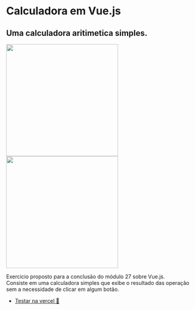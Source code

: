 <h1>Calculadora em Vue.js</h1>
<h2>Uma calculadora aritimetica simples.</h2>
<div>
  <img height="300" width="auto" src="https://github.com/Lxcier/calculadora_vuejs/assets/168615861/45248ff8-94e8-4fe0-a5bd-97977924e882">
  <img height="300" width="auto" src="https://github.com/Lxcier/calculadora_vuejs/assets/168615861/b99b5617-0063-4d7d-867e-1433144aecde">
</div>

<p>
  Exercicio proposto para a conclusão do módulo 27 sobre Vue.js.<br> Consiste em uma calculadora simples que exibe o resultado das operação sem a necessidade de clicar em algum botão.
</p>

<ul>
  <li>
    <a target="_blank" href="https://calculadora-vuejs-three.vercel.app/">Testar na vercel 🚀</a>
  </li>
</ul>
